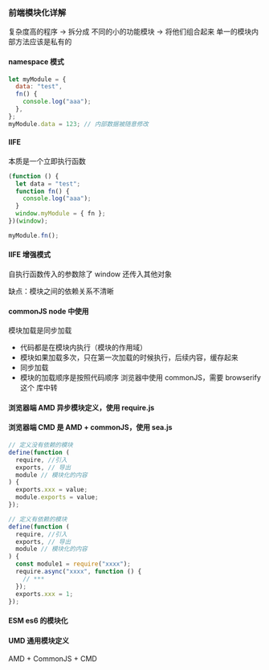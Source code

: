 ### 前端模块化详解

复杂度高的程序 -> 拆分成 不同的小的功能模块 -> 将他们组合起来
单一的模块内部方法应该是私有的

#### namespace 模式

```js
let myModule = {
  data: "test",
  fn() {
    console.log("aaa");
  },
};
myModule.data = 123; // 内部数据被随意修改
```

#### IIFE

本质是一个立即执行函数

```js
(function () {
  let data = "test";
  function fn() {
    console.log("aaa");
  }
  window.myModule = { fn };
})(window);

myModule.fn();
```

#### IIFE 增强模式

自执行函数传入的参数除了 window 还传入其他对象

缺点：模块之间的依赖关系不清晰

#### commonJS node 中使用

模块加载是同步加载

- 代码都是在模块内执行（模块的作用域）
- 模块如果加载多次，只在第一次加载的时候执行，后续内容，缓存起来
- 同步加载
- 模块的加载顺序是按照代码顺序
  浏览器中使用 commonJS，需要 browserify 这个 库中转

#### 浏览器端 AMD 异步模块定义，使用 require.js

#### 浏览器端 CMD 是 AMD + commonJS，使用 sea.js

```js
// 定义没有依赖的模块
define(function (
  require, //引入
  exports, // 导出
  module // 模块化的内容
) {
  exports.xxx = value;
  module.exports = value;
});

// 定义有依赖的模块
define(function (
  require, //引入
  exports, // 导出
  module // 模块化的内容
) {
  const module1 = require("xxxx");
  require.async("xxxx", function () {
    // ***
  });
  exports.xxx = 1;
});
```

#### ESM es6 的模块化

#### UMD 通用模块定义

AMD + CommonJS + CMD
